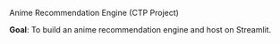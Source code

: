Anime Recommendation Engine (CTP Project)

**Goal**: To build an anime recommendation engine and host on Streamlit.
